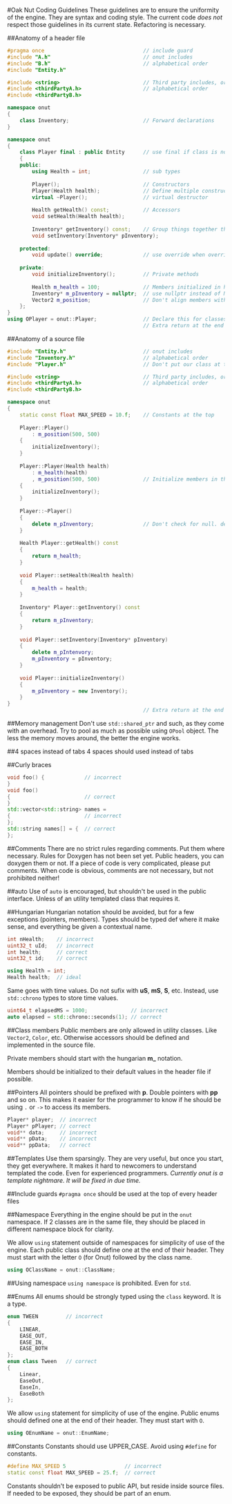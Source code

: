 #Oak Nut Coding Guidelines
These guidelines are to ensure the uniformity of the engine. They are syntax and coding style. The current code _does not_ respect those guidelines in its current state. Refactoring is necessary.

##Anatomy of a header file
```cpp
#pragma once                                // include guard
#include "A.h"                              // onut includes
#include "B.h"                              // alphabetical order
#include "Entity.h"

#include <string>                           // Third party includes, or STD
#include <thirdPartyA.h>                    // alphabetical order
#include <thirdPartyB.h>

namespace onut
{
    class Inventory;                        // Forward declarations
}

namespace onut
{
    class Player final : public Entity      // use final if class is not meant to be inherited
    {
    public:
        using Health = int;                 // sub types
        
        Player();                           // Constructors
        Player(Health health);              // Define multiple constructors instead of init() methods
        virtual ~Player();                  // virtual destructor
        
        Health getHealth() const;           // Accessors
        void setHealth(Health health);
        
        Inventory* getInventory() const;    // Group things together that make sense
        void setInventory(Inventory* pInventory);
        
    protected:
        void update() override;             // use override when overriding.
    
    private:
        void initializeInventory();         // Private methods
    
        Health m_health = 100;              // Members initialized in header where possible
        Inventory* m_pInventory = nullptr;  // use nullptr instead of NULL or 0
        Vector2 m_position;                 // Don't align members with spaces
    };
}
using OPlayer = onut::Player;               // Declare this for classes in the public API
                                            // Extra return at the end
```

##Anatomy of a source file
```cpp
#include "Entity.h"                         // onut includes
#include "Inventory.h"                      // alphabetical order
#include "Player.h"                         // Don't put our class at the top

#include <string>                           // Third party includes, or STD
#include <thirdPartyA.h>                    // alphabetical order
#include <thirdPartyB.h>

namespace onut
{
    static const float MAX_SPEED = 10.f;    // Constants at the top
    
    Player::Player()
        : m_position(500, 500)
    {
        initializeInventory();
    }
    
    Player::Player(Health health)
        : m_health(health)
        , m_position(500, 500)              // Initialize members in the same order they are declared
    {
        initializeInventory();
    }
    
    Player::~Player()
    {
        delete m_pInventory;                // Don't check for null. delete takes care of that
    }
    
    Health Player::getHealth() const
    {
        return m_health;
    }
    
    void Player::setHealth(Health health)
    {
        m_health = health;
    }
    
    Inventory* Player::getInventory() const
    {
        return m_pInventory;
    }
    
    void Player::setInventory(Inventory* pInventory)
    {
        delete m_pIntenvory;
        m_pInventory = pInventory;
    }
    
    void Player::initializeInventory()
    {
        m_pInventory = new Inventory();
    }
}
                                            // Extra return at the end
```

##Memory management
Don't use `std::shared_ptr` and such, as they come with an overhead. Try to pool as much as possible using `OPool` object. The less the memory moves around, the better the engine works.

##4 spaces instead of tabs
4 spaces should used instead of tabs

##Curly braces
```cpp
void foo() {             // incorrect
}
void foo()
{                        // correct
}
std::vector<std::string> names = 
{                        // incorrect
};
std::string names[] = {  // correct
};
```

##Comments
There are no strict rules regarding comments. Put them where necessary. Rules for Doxygen has not been set yet. Public headers, you can doxygen them or not.
If a piece of code is very complicated, please put comments. When code is obvious, comments are not necessary, but not prohibited neither!

##auto
Use of `auto` is encouraged, but shouldn't be used in the public interface. Unless of an utility templated class that requires it.

##Hungarian
Hungarian notation should be avoided, but for a few exceptions (pointers, members). Types should be typed def where it make sense, and everything be given a contextual name.
```cpp
int nHealth;    // incorrect
uint32_t uId;   // incorrect
int health;     // correct
uint32_t id;    // correct

using Health = int;
Health health;  // ideal
```
Same goes with time values. Do not sufix with **uS**, **mS**, **S**, etc. Instead, use `std::chrono` types to store time values.
```cpp
uint64_t elapsedMS = 1000;              // incorrect
auto elapsed = std::chrono::seconds(1); // correct
```

##Class members
Public members are only allowed in utility classes. Like `Vector2`, `Color`, etc. Otherwise accessors should be defined and implemented in the source file.

Private members should start with the hungarian **m_** notation.

Members should be initialized to their default values in the header file if possible.

##Pointers
All pointers should be prefixed with **p**. Double pointers with **pp** and so on. This makes it easier for the programmer to know if he should be using `.` or `->` to access its members.
```cpp
Player* player;  // incorrect
Player* pPlayer; // correct
void** data;     // incorrect
void** pData;    // incorrect
void** ppData;   // correct
```

##Templates
Use them sparsingly. They are very useful, but once you start, they get everywhere. It makes it hard to newcomers to understand templated the code. Even for experienced programmers. _Currently onut is a template nightmare. It will be fixed in due time._

##Include guards
`#pragma once` should be used at the top of every header files

##Namespace
Everything in the engine should be put in the `onut` namespace. If 2 classes are in the same file, they should be placed in different namespace block for clarity.

We allow `using` statement outside of namespaces for simplicity of use of the engine. Each public class should define one at the end of their header. They must start with the letter `O` (for Onut) followed by the class name.
```cpp
using OClassName = onut::ClassName;
```

##Using namespace
`using namespace` is prohibited. Even for `std`.

##Enums
All enums should be strongly typed using the `class` keyword. It is a type.
```cpp
enum TWEEN         // incorrect
{
    LINEAR,
    EASE_OUT,
    EASE_IN,
    EASE_BOTH
};
enum class Tween   // correct
{
    Linear,
    EaseOut,
    EaseIn,
    EaseBoth
};
```
We allow `using` statement for simplicity of use of the engine. Public enums should defined one at the end of their header. They must start with `O`.
```cpp
using OEnumName = onut::EnumName;
```

##Constants
Constants should use UPPER_CASE. Avoid using `#define` for constants.
```cpp
#define MAX_SPEED 5                   // incorrect
static const float MAX_SPEED = 25.f;  // correct
```
Constants shouldn't be exposed to public API, but reside inside source files. If needed to be exposed, they should be part of an enum.


